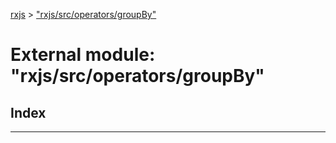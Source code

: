 [rxjs](../README.md) > ["rxjs/src/operators/groupBy"](../modules/_rxjs_src_operators_groupby_.md)

# External module: "rxjs/src/operators/groupBy"

## Index

---

